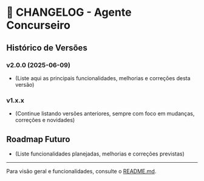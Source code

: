 # 📝 CHANGELOG - Agente Concurseiro

## Histórico de Versões

### v2.0.0 (2025-06-09)
- (Liste aqui as principais funcionalidades, melhorias e correções desta versão)

### v1.x.x
- (Continue listando versões anteriores, sempre com foco em mudanças, correções e novidades)

## Roadmap Futuro
- (Liste funcionalidades planejadas, melhorias e correções previstas)

---

Para visão geral e funcionalidades, consulte o [README.md](README.md).
